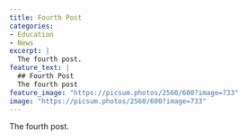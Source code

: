 ```yaml
---
title: Fourth Post
categories:
- Education
- News
excerpt: |
  The fourth post.
feature_text: |
  ## Fourth Post
  The fourth post
feature_image: "https://picsum.photos/2560/600?image=733"
image: "https://picsum.photos/2560/600?image=733"
---
```


<p>The fourth post.